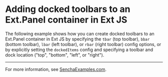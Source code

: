 # Adding docked toolbars to an Ext.Panel container in Ext JS #

The following example shows how you can create docked toolbars to an Ext.Panel container in Ext JS by specifying the `tbar` (top toolbar), `bbar` (bottom toolbar), `lbar` (left toolbar), or `rbar` (right toolbar) config options, or by explicitly setting the `dockedItems` config and specifying a toolbar and dock location ("top", "bottom", "left", or "right").

---

For more information, see [SenchaExamples.com](http://senchaexamples.com/2012/02/24/adding-docked-toolbars-to-an-ext-panel-container-in-ext-js/).
